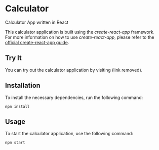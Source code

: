 # Calculator
Calculator App written in React 


This calculator application is built using the *create-react-app* framework. For more information on how to use *create-react-app*, please refer to the [official create-react-app guide](https://github.com/facebookincubator/create-react-app/blob/master/packages/react-scripts/template/README.md).

## Try It

You can try out the calculator application by visiting (link removed).

## Installation

To install the necessary dependencies, run the following command:

```
npm install
```

## Usage

To start the calculator application, use the following command:

```
npm start
```
